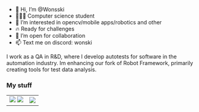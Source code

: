 - 👋 Hi, I’m @Wonsski
- 👨🏻‍🎓 Computer science student
- 👀 I’m interested in opencv/mobile apps/robotics and other
- 🔥 Ready for challenges
- 💞️ I’m open for collaboration
- 📫 Text me on discord: wonski

I work as a QA in R&D, where I develop autotests for software in the automation industry. Im enhancing our fork of Robot Framework, primarily creating tools for test data analysis.


<h3>My stuff</h3>
<table>
<tr>
  <td>
    <img src='https://github.com/Wonsski/advanced_lane_detection_opencv/raw/main/screenshots/result.gif'>
    <img src='https://github.com/Wonsski/advanced_lane_detection_opencv/raw/main/screenshots/thresholding-and-detection.gif'>
  </td>
  <td><img src='https://github.com/pkkamil/Vastum/raw/main/Mobile/gifs/camera.gif'></td>
</tr>
</table>

<!---
Wonsski/Wonsski is a ✨ special ✨ repository because its `README.md` (this file) appears on your GitHub profile.
You can click the Preview link to take a look at your changes.
--->
